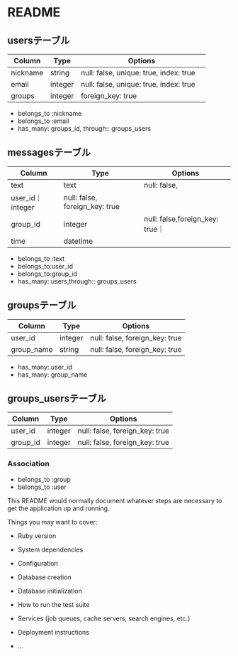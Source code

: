 # README

## usersテーブル
|Column|Type|Options|
|------|----|-------|
|nickname|string|null: false, unique: true, index: true　|
|email|integer|null: false, unique: true, index: true　|
|groups|integer|foreign_key: true|


- belongs_to :nickname
- belongs_to :email
- has_many: groups_id, through::  groups_users

## messagesテーブル
|Column|Type|Options|
|------|----|-------|
|text|text|null: false, |
|user_id｜integer|null: false, foreign_key: true|
|group_id|integer|null: false,foreign_key: true｜
|time|datetime|

- belongs_to :text
- belongs_to:user_id
- belongs_to:group_id
- has_many: users,through::  groups_users

## groupsテーブル
|Column|Type|Options|
|------|----|-------|
|user_id|integer|null: false, foreign_key: true|
|group_name|string|null: false, foreign_key: true|

- has_many: user_id
- has_many: group_name

## groups_usersテーブル
|Column|Type|Options|
|------|----|-------|
|user_id|integer|null: false, foreign_key: true|
|group_id|integer|null: false, foreign_key: true|


### Association
- belongs_to :group
- belongs_to :user




This README would normally document whatever steps are necessary to get the
application up and running.

Things you may want to cover:

* Ruby version

* System dependencies

* Configuration

* Database creation

* Database initialization

* How to run the test suite

* Services (job queues, cache servers, search engines, etc.)

* Deployment instructions

* ...
